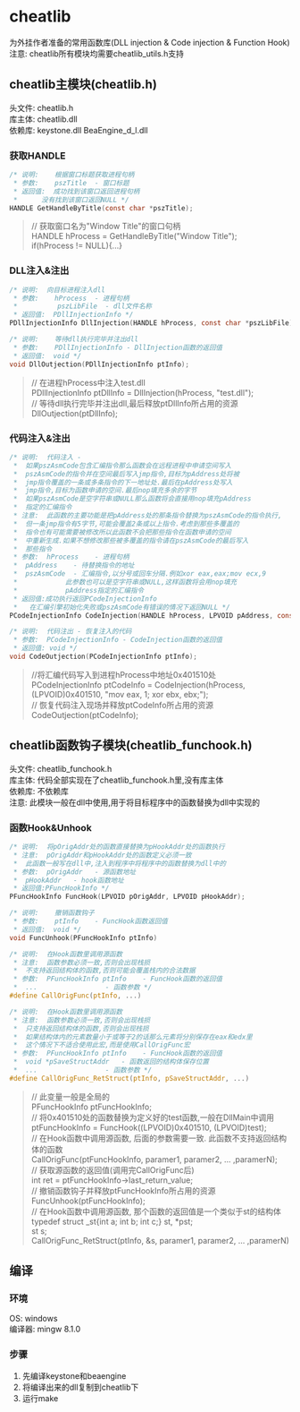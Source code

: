 # cheatlib
为外挂作者准备的常用函数库(DLL injection & Code injection & Function Hook)  
注意: cheatlib所有模块均需要cheatlib_utils.h支持

## cheatlib主模块(cheatlib.h)
头文件: cheatlib.h  
库主体: cheatlib.dll  
依赖库: keystone.dll BeaEngine_d_l.dll  
### 获取HANDLE
```c
/* 说明:	  根据窗口标题获取进程句柄
 * 参数:	  pszTitle	- 窗口标题
 * 返回值:  成功找到该窗口返回进程句柄
 * 	    没有找到该窗口返回NULL */
HANDLE GetHandleByTitle(const char *pszTitle);
```
> // 获取窗口名为"Window Title"的窗口句柄   
> HANDLE hProcess = GetHandleByTitle("Window Title");   
> if(hProcess != NULL){...}   

### DLL注入&注出
```c
/* 说明:	向目标进程注入dll
 * 参数:    hProcess	- 进程句柄
 *          pszLibFile	- dll文件名称
 * 返回值:  PDllInjectionInfo */
PDllInjectionInfo DllInjection(HANDLE hProcess, const char *pszLibFile);

/* 说明:    等待dll执行完毕并注出dll
 * 参数:    PDllInjectionInfo - DllInjection函数的返回值
 * 返回值:  void */
void DllOutjection(PDllInjectionInfo ptInfo);
```
> // 在进程hProcess中注入test.dll   
> PDllInjectionInfo ptDllInfo = DllInjection(hProcess, "test.dll");   
> // 等待dll执行完毕并注出dll,最后释放ptDllInfo所占用的资源   
> DllOutjection(ptDllInfo);   

### 代码注入&注出
```c
/* 说明:	代码注入 -
 *	如果pszAsmCode包含汇编指令那么函数会在远程进程中申请空间写入
 *	pszAsmCode的指令并在空间最后写入jmp指令,目标为pAddress处将被
 *	jmp指令覆盖的一条或多条指令的下一地址处.最后在pAddress处写入
 *	jmp指令,目标为函数申请的空间.最后nop填充多余的字节
 *	如果pszAsmCode是空字符串或NULL那么函数将会直接用nop填充pAddress
 *	指定的汇编指令
 * 注意:	此函数的主要功能是把pAddress处的那条指令替换为pszAsmCode的指令执行,
 * 	但一条jmp指令有5字节,可能会覆盖2条或以上指令.考虑到那些多覆盖的
 * 	指令也有可能需要被修改所以此函数不会把那些指令在函数申请的空间
 * 	中重新生成.如果不想修改那些被多覆盖的指令请在pszAsmCode的最后写入
 * 	那些指令
 * 参数:	hProcess	- 进程句柄
 * 	pAddress	- 待替换指令的地址
 * 	pszAsmCode	- 汇编指令,以分号或回车分隔.例如xor eax,eax;mov ecx,9
 *			  此参数也可以是空字符串或NULL,这样函数将会用nop填充
 *			  pAddress指定的汇编指令
 * 返回值:成功执行返回PCodeInjectionInfo
 * 	 在汇编引擎初始化失败或pszAsmCode有错误的情况下返回NULL */
PCodeInjectionInfo CodeInjection(HANDLE hProcess, LPVOID pAddress, const char *pszAsmCode);

/* 说明:	代码注出 - 恢复注入的代码
 * 参数:	PCodeInjectionInfo - CodeInjection函数的返回值
 * 返回值:	void */
void CodeOutjection(PCodeInjectionInfo ptInfo);
```
> //将汇编代码写入到进程hProcess中地址0x401510处   
> PCodeInjectionInfo ptCodeInfo = CodeInjection(hProcess, (LPVOID)0x401510, "mov eax, 1; xor ebx, ebx;");   
> // 恢复代码注入现场并释放ptCodeInfo所占用的资源   
> CodeOutjection(ptCodeInfo);

## cheatlib函数钩子模块(cheatlib_funchook.h)
头文件: cheatlib_funchook.h  
库主体: 代码全部实现在了cheatlib_funchook.h里,没有库主体  
依赖库: 不依赖库  
注意: 此模块一般在dll中使用,用于将目标程序中的函数替换为dll中实现的   
### 函数Hook&Unhook
```c
/* 说明:	将pOrigAddr处的函数直接替换为pHookAddr处的函数执行
 * 注意:	pOrigAddr和pHookAddr处的函数定义必须一致
 *	此函数一般写在dll中,注入到程序中将程序中的函数替换为dll中的
 * 参数:	pOrigAddr	- 源函数地址
 *	pHookAddr	- hook函数地址
 * 返回值:PFuncHookInfo */
PFuncHookInfo FuncHook(LPVOID pOrigAddr, LPVOID pHookAddr);

/* 说明:    撤销函数钩子
 * 参数:    ptInfo	- FuncHook函数返回值
 * 返回值:  void */
void FuncUnhook(PFuncHookInfo ptInfo)

/* 说明:	在Hook函数里调用源函数
 * 注意:	函数参数必须一致,否则会出现栈损
 *	不支持返回结构体的函数,否则可能会覆盖栈内的合法数据
 * 参数:	PFuncHookInfo ptInfo	- FuncHook函数的返回值
 *	...	                - 函数参数 */
#define CallOrigFunc(ptInfo, ...)

/* 说明:	在Hook函数里调用源函数
 * 注意:	函数参数必须一致,否则会出现栈损
 *	只支持返回结构体的函数,否则会出现栈损
 *	如果结构体内的元素数量小于或等于2的话那么元素将分别保存在eax和edx里
 *	这个情况下不适合使用此宏,而是使用CallOrigFunc宏
 * 参数:	PFuncHookInfo ptInfo	- FuncHook函数的返回值
 *	void *pSaveStructAddr	- 函数返回的结构体保存位置
 *	...	                - 函数参数 */
#define CallOrigFunc_RetStruct(ptInfo, pSaveStructAddr, ...)
```
> // 此变量一般是全局的   
> PFuncHookInfo ptFuncHookInfo;   
> // 将0x401510处的函数替换为定义好的test函数,一般在DllMain中调用   
> ptFuncHookInfo = FuncHook((LPVOID)0x401510, (LPVOID)test);   
> // 在Hook函数中调用源函数, 后面的参数需要一致. 此函数不支持返回结构体的函数   
> CallOrigFunc(ptFuncHookInfo, paramer1, paramer2, ... ,paramerN);   
> // 获取源函数的返回值(调用完CallOrigFunc后)   
> int ret = ptFuncHookInfo->last_return_value;   
> // 撤销函数钩子并释放ptFuncHookInfo所占用的资源   
> FuncUnhook(ptFuncHookInfo);   
> // 在Hook函数中调用源函数, 那个函数的返回值是一个类似于st的结构体   
> typedef struct _st{int a; int b; int c;} st, *pst;   
> st s;   
> CallOrigFunc_RetStruct(ptInfo, &s, paramer1, paramer2, ... ,paramerN)   

## 编译
### 环境
OS: windows   
编译器: mingw 8.1.0   
### 步骤
1. 先编译keystone和beaengine
2. 将编译出来的dll复制到cheatlib下
3. 运行make

